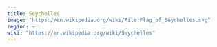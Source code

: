 ```yaml
---
title: Seychelles
image: "https://en.wikipedia.org/wiki/File:Flag_of_Seychelles.svg"
region: ~
wiki: "https://en.wikipedia.org/wiki/Seychelles"
---
```

